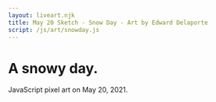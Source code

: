 ```yaml
---
layout: liveart.njk
title: May 20 Sketch - Snow Day - Art by Edward Delaporte
script: /js/art/snowday.js
---
```


# A snowy day.

JavaScript pixel art on May 20, 2021.